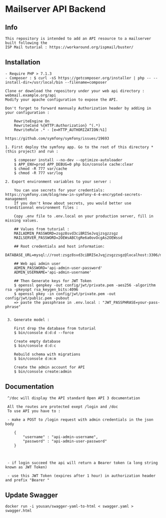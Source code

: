 # Mailserver API Backend

##  Info

    This repository is intended to add an API resource to a mailserver built following the
    ISP Mail tutorial : https://workaround.org/ispmail/buster/

## Installation
    
    - Require PHP > 7.1.3 
    - Composer : $ curl -sS https://getcomposer.org/installer | php -- --install-dir=/usr/local/bin --filename=composer 
    
    Clone or download the repository under your web api directory : webmail.example.org/api
    Modify your apache configuration to expose the API. 

    Don't forget to forward mannualy Authorization header by adding in your configuration :
        
        RewriteEngine On
        RewriteCond %{HTTP:Authorization} ^(.*)
        RewriteRule .* - [e=HTTP_AUTHORIZATION:%1]
    
    https://github.com/symfony/symfony/issues/19693
    
    1. First deploy the symfony app. Go to the root of this directory * (this project) and run :
    
        $ composer install --no-dev --optimize-autoloader
        $ APP_ENV=prod APP_DEBUG=0 php bin/console cache:clear
        $ chmod -R 777 var/cache
        $ chmod -R 777 var/log
        
    2. Export environment variables to your server :
    
        You can use secrets for your credentials: https://symfony.com/blog/new-in-symfony-4-4-encrypted-secrets-management        
        If you don't know about secrets, you would better use tranditionnal environment files :

        Copy .env file to .env.local on your production server, fill in missing values.   

        ## Values from tutorial :
        MAILADMIN_PASSWORD=zsgz8svd3ciBRISeJvqjzsgzzsgz
        MAILSERVER_PASSWORD=2OEWsABCtgRe6a0ovOcgAs2OEWssd
        
        ## Root credentials and host information:
        DATABASE_URL=mysql://root:zsgz8svd3ciBRISeJvqjzsgzzsgz@localhost:3306/mailserver
        
        ## Web api admin user
        ADMIN_PASSWORD='api-admin-user-password'
        ADMIN_USERNAME='api-admin-username'
                 
        ## Then Generate keys for JWT Token
        $ openssl genpkey -out config/jwt/private.pem -aes256 -algorithm rsa -pkeyopt rsa_keygen_bits:4096
        $ openssl pkey -in config/jwt/private.pem -out config/jwt/public.pem -pubout      
        => paste the passphrase in .env.local : "JWT_PASSPHRASE=your-pass-phrase"          
     
                
     3. Generate model :
     
        First drop the database from tutorial
        $ bin/console d:d:d --force
        
        Create empty database
        $ bin/console d:d:c
        
        Rebuild schema with migrations
        $ bin/console d:m:m
        
        Create the admin account for API 
        $ bin/console create:admin
        

## Documentation

     ^/doc will display the API standard Open API 3 documentation
     
     All the routes are protected exept /login and /doc
     To use API you have to :
     
     - make a POST to /login request with admin credentials in the json body
     
        {
        	"username" : "api-admin-username",
        	"password" : "api-admin-user-password"
        }
        

     
     - if login succeed the api will return a Bearer token (a long string known as JWT Token)
     
     - use this JWT Token (expires after 1 hour) in authorization header and prefix "Bearer "

## Update Swagger

    docker run -i yousan/swagger-yaml-to-html < swagger.yaml > swagger.html